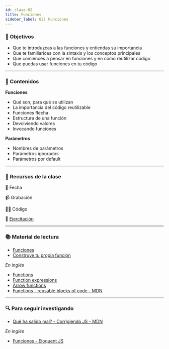 ```yaml
---
id: clase-02
title: Funciones
sidebar_label: 02) Funciones
---
```


### 🏁 Objetivos

- Que te introduzcas a las funciones y entiendas su importancia
- Que te familiarices con la sintaxis y los conceptos principales
- Que comiences a pensar en funciones y en cómo reutilizar código
- Que puedas usar funciones en tu código

---

### 📝 Contenidos

**Funciones**

- Qué son, para qué se utilizan
- La importancia del código reutilizable
- Funciones flecha
- Estructura de una función
- Devolviendo valores
- Invocando funciones

**Parámetros**

- Nombres de parámetros
- Parámetros ignorados
- Parámetros por default

---

### 🚀 Recursos de la clase

📆 Fecha

📹 Grabación

👩‍💻 Código

💪 [Ejercitación](https://github.com/Ada-IT/ejercicios-frontend/blob/master/modulo-2/ejercicios/14-funciones.md)

---

### 📚 Material de lectura

- [Funciones](https://frontend.adaitw.org/docs/js/js06)
- [Construye tu propia función](https://developer.mozilla.org/es/docs/Learn/JavaScript/Building_blocks/Construyendo_tu_propia_funcion)

_En inglés_

- [Functions](https://javascript.info/function-basics)
- [Function expressions](https://javascript.info/function-expressions)
- [Arrow functions](https://javascript.info/arrow-functions-basics)
- [Functions - reusable blocks of code - MDN](https://developer.mozilla.org/en-US/docs/Learn/JavaScript/Building_blocks/Functions)

---

### 🔍 Para seguir investigando

- [Qué ha salido mal? - Corrigiendo JS - MDN](https://developer.mozilla.org/es/docs/Learn/JavaScript/First_steps/What_went_wrong)

_En inglés_

- [Funciones - Eloquent JS](https://eloquentjavascript.net/03_functions.html)
